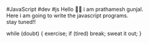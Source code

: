 #JavaScript
#dev
#js 
Hello 🙋‍♂️ i am prathamesh gunjal. 
<br>
Here i am going to write the javascript programs.
<br> 
stay tuned!!
<br>

while (doubt)
{
exercise;
if (tired) break;
sweat it out;
}
